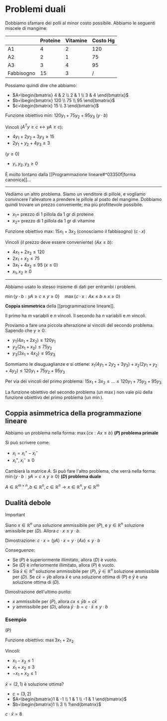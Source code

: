 # Problemi duali

Dobbiamo sfamare dei polli al minor costo possibile. Abbiamo le seguenti miscele di mangime:

|            | Proteine | Vitamine | Costo Hg |
| ---------- | -------- | -------- | -------- |
| A1         | 4        | 2        | 120      |
| A2         | 2        | 1        | 75       |
| A3         | 3        | 4        | 95       |
| Fabbisogno | 15       | 3        | /         |

Possiamo quindi dire che abbiamo:
- $A=\begin{bmatrix} 4 & 2 \\ 2 & 1 \\ 3 & 4 \end{bmatrix}$
- $b=\begin{bmatrix} 120 \\ 75 \\ 95 \end{bmatrix}$
- $c=\begin{bmatrix} 15 \\ 3 \end{bmatrix}$

Funzione obiettivo min: $120y_1+75y_2+95y_3$ ($y·b$)

Vincoli ($A^Ty≥c↔yA≥c$):
- $4y_1+2y_2+3y_3≥15$
- $2y_1+y_2+4y_3≥3$

($y≥0$)
- $y_i,y_2,y_3≥0$

È molto lontano dalla [[Programmazione lineare#^03350f|forma canonica]]…

---

Vediamo un altro problema. Siamo un venditore di pillole, e vogliamo convincere l'allevatore a prendere le pillole al posto del mangime. Dobbiamo quindi trovare un prezzo conveniente, ma più profittevole possibile.

- $x_1=$ prezzo di 1 pillola da 1 gr di proteine
- $x_2=$ prezzo di 1 pillola da 1 gr di vitamine

Funzione obiettivo max: $15x_1+3x_2$ (conosciamo il fabbisogno) ($c·x$)

Vincoli (il prezzo deve essere conveniente) ($Ax≤b$):
- $4x_1+2x_2≤120$
- $2x_1+x_2≤75$
- $3x_1+4x_2≤95$
($x≥0$)
- $x_1,x_2≥0$

---

Abbiamo usato lo stesso insieme di dati per entrambi i problemi.

$\min\{y·b:yA≥c∧y≥0\}\quad\max\{c·x:Ax≤b∧x≥0\}$

**Coppia simmetrica** della [[programmazione lineare]].

Il primo ha $m$ variabili e $n$ vincoli. Il secondo ha $n$ variabili e $m$ vincoli.

Proviamo a fare una piccola alterazione ai vincoli del secondo problema. Sapendo che $y≥0$:
- $y_1(4x_1+2x_2)≤120y_1$
- $y_2(2x_1+x_2)≤75y_2$
- $y_3(3x_1+4x_2)≤95y_3$

Sommiamo le disuguaglianze e si ottiene:
$x_1(4y_1+2y_2+3y_3)+x_2(2y_1+y_2+4y_2)≤120y_1+75y_2+95y_3$

Per via dei vincoli del primo problema: $15x_1+3x_2≤…≤120y_1+75y_2+95y_3$

La funzione obiettivo del secondo problema (un $\max$) non vale più della funzione obiettivo del primo problema (un $\min$).

## Coppia asimmetrica della programmazione lineare

Abbiamo un problema nella forma:
$\max\{cx:Ax≤b\}$ **($P$) problema primale**

Si può scrivere come:
- $x_i=x^+_i-x^-_i$
- $x_i^+,x_i^-≥0$

Cambierà la matrice $A$.
Si può fare l'altro problema, che verrà nella forma:
$\min\{y·b:yA=c∧y≥0\}$ **($D$) problema duale**

$A∈ℝ^{m×n},b∈ℝ^n,c∈ℝ^n→x∈ℝ^n,y∈ℝ^m$

## Dualità debole

>[!important]
Siano $x∈ℝ^n$ una soluzione ammissibile per ($P$), e $y∈ℝ^n$ soluzione amissibile per ($D$).
Allora $c·x≤y·b$.

Dimostrazione: $c·x=(yA)·x=y·(Ax)≤y·b$

Conseguenze:
- Se ($P$) è superiormente illimitato, allora ($D$) è vuoto.
- Se ($D$) è inferiormente illimitato, allora ($P$) è vuoto.
- Sia $\bar{x}∈ℝ^n$ soluzione ammissibile per ($P$), $\bar{y}∈ℝ^n$ soluzione ammissibile per ($D$). Se $c\bar{x}=\bar{y}b$ allora $\bar{x}$ è una soluzione ottima di (P) e $\bar{y}$ è una soluzione ottima di ($D$).

Dimostrazione dell'ultimo punto:
- $x$ ammissibile per ($P$), allora $cx≤\bar{y}b=c\bar{x}$
- $y$ ammissibile per ($D$), allora $\bar{y}·b=c·\bar{x}≤y·b$

### Esempio

(P)

Funzione obiettivo: $\max 3x_1+2x_2$

Vincoli:
- $x_1-x_2≤1$
- $x_1+x_2≤3$
- $-x_1+x_2≤1$

$\bar{x}=(2,1)$ è soluzione ottima?

- $c=(3,2)$
- $A=\begin{bmatrix}1 & -1 \\ 1 & 1 \\ -1 & 1 \end{bmatrix}$
- $b=\begin{bmatrix}1 \\ 3 \\ 1\end{bmatrix}$

$c·\bar{x}=8$
